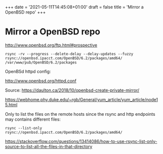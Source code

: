 +++
date = '2021-05-11T14:45:08+01:00'
draft = false
title = 'Mirror a OpenBSD repo'
+++
# Mirror a OpenBSD repo

http://www.openbsd.org/ftp.html#prospective

<!-- wp:code -->
```
rsync -rv --progress --delete-delay --delay-updates --fuzzy rsync://openbsd.ipacct.com/OpenBSD/6.2/packages/amd64/ /var/www/pub/OpenBSD/6.2/packages
```

OpenBSd httpd config: 

http://www.openbsd.org/httpd.conf

Source: https://daulton.ca/2018/10/openbsd-create-private-mirror/


https://webhome.phy.duke.edu/~rgb/General/yum_article/yum_article/node15.html

Only to list the files on the remote hosts since the rsync and http endpoints may contains different files:

```
rsync --list-only rsync://openbsd.ipacct.com/OpenBSD/6.2/packages/amd64/
```

https://stackoverflow.com/questions/13414086/how-to-use-rsync-list-only-source-to-list-all-the-files-in-that-directory
